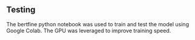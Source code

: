 ## Testing 

The bertfine python notebook was used to train and test the model using Google Colab. The GPU was leveraged to improve training speed.

